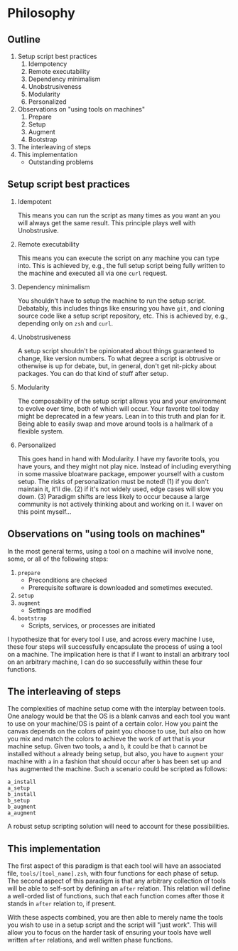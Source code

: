 # Philosophy

## Outline

1. Setup script best practices
   1. Idempotency
   1. Remote executability
   1. Dependency minimalism
   1. Unobstrusiveness
   1. Modularity
   1. Personalized
1. Observations on "using tools on machines"
   1. Prepare
   1. Setup
   1. Augment
   1. Bootstrap
1. The interleaving of steps
1. This implementation
   - Outstanding problems

## Setup script best practices

1. Idempotent

   This means you can run the script as many times as you want an you will 
   always get the same result. This principle plays well with Unobstrusive.

1. Remote executability

   This means you can execute the script on any machine you can type into. This 
   is achieved by, e.g., the full setup script being fully written to the 
   machine and executed all via one `curl` request.

1. Dependency minimalism

   You shouldn't have to setup the machine to run the setup script. Debatably, 
   this includes things like ensuring you have `git`, and cloning source code 
   like a setup script repository, etc. This is achieved by, e.g., depending 
   only on `zsh` and `curl`.

1. Unobstrusiveness

   A setup script shouldn't be opinionated about things guaranteed to change, 
   like version numbers. To what degree a script is obtrusive or otherwise is 
   up for debate, but, in general, don't get nit-picky about packages. You can 
   do that kind of stuff after setup.

1. Modularity

   The composability of the setup script allows you and your environment to 
   evolve over time, both of which will occur. Your favorite tool today might 
   be deprecated in a few years. Lean in to this truth and plan for it. Being 
   able to easily swap and move around tools is a hallmark of a flexible 
   system.

1. Personalized

   This goes hand in hand with Modularity. I have my favorite tools, you have 
   yours, and they might not play nice. Instead of including everything in some 
   massive bloatware package, empower yourself with a custom setup. The risks 
   of personalization must be noted! (1) if you don't maintain it, it'll die. 
   (2) if it's not widely used, edge cases will slow you down. (3) Paradigm 
   shifts are less likely to occur because a large community is not actively 
   thinking about and working on it. I waver on this point myself...

## Observations on "using tools on machines"

In the most general terms, using a tool on a machine will involve none, some, 
or all of the following steps:

1. `prepare`
   - Preconditions are checked
   - Prerequisite software is downloaded and sometimes executed.
1. `setup`
1. `augment`
   - Settings are modified
1. `bootstrap`
   - Scripts, services, or processes are initiated

I hypothesize that for every tool I use, and across every machine I use, these 
four steps will successfully encapsulate the process of using a tool on a 
machine. The implication here is that if I want to install an arbitrary tool on 
an arbitrary machine, I can do so successfully within these four functions.

## The interleaving of steps

The complexities of machine setup come with the interplay between tools. One 
analogy would be that the OS is a blank canvas and each tool you want to use on 
your machine/OS is paint of a certain color. How you paint the canvas depends 
on the colors of paint you choose to use, but also on how you mix and match the 
colors to achieve the work of art that is your machine setup. Given two tools, 
`a` and `b`, it could be that `b` cannot be installed without `a` already being 
setup, but also, you have to `augment` your machine with `a` in a fashion that 
should occur after `b` has been set up and has augmented the machine. Such a 
scenario could be scripted as follows:

```/bin/zsh
a_install
a_setup
b_install
b_setup
b_augment
a_augment
```

A robust setup scripting solution will need to account for these possibilities.

## This implementation

The first aspect of this paradigm is that each tool will have an associated 
file, `tools/[tool_name].zsh`, with four functions for each phase of setup. The 
second aspect of this paradigm is that any arbitrary collection of tools will 
be able to self-sort by defining an `after` relation. This relation will define 
a well-orded list of functions, such that each function comes after those it 
stands in `after` relation to, if present.

With these aspects combined, you are then able to merely name the tools you 
wish to use in a setup script and the script will "just work". This will allow 
you to focus on the harder task of ensuring your tools have well written 
`after` relations, and well written phase functions.

